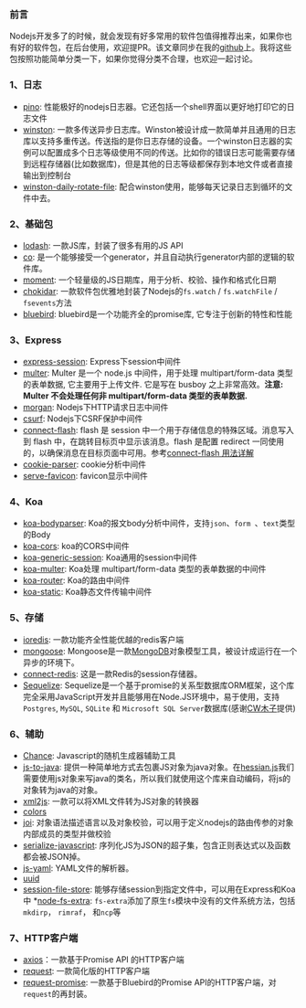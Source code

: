 ### 前言
Nodejs开发多了的时候，就会发现有好多常用的软件包值得推荐出来，如果你也有好的软件包，在后台使用，欢迎提PR。该文章同步在我的[github](https://github.com/linxiaowu66/nodejs-useful-packages)上。我将这些包按照功能简单分类一下，如果你觉得分类不合理，也欢迎一起讨论。

### 1、日志

* [pino](https://github.com/pinojs/pino): 性能极好的nodejs日志器。它还包括一个shell界面以更好地打印它的日志文件
* [winston](https://github.com/winstonjs/winston): 一款多传送异步日志库。Winston被设计成一款简单并且通用的日志库以支持多重传送。传送指的是你日志存储的设备。一个winston日志器的实例可以配置成多个日志等级使用不同的传送。比如你的错误日志可能需要存储到远程存储器(比如数据库)，但是其他的日志等级都保存到本地文件或者直接输出到控制台
* [winston-daily-rotate-file](https://github.com/winstonjs/winston-daily-rotate-file): 配合winston使用，能够每天记录日志到循环的文件中去。

### 2、基础包
* [lodash](https://github.com/lodash/lodash): 一款JS库，封装了很多有用的JS API
* [co](https://github.com/tj/co): 是一个能够接受一个generator，并且自动执行generator内部的逻辑的软件库。
* [moment](https://github.com/moment/moment): 一个轻量级的JS日期库，用于分析、校验、操作和格式化日期
* [chokidar](https://github.com/paulmillr/chokidar): 一款软件包优雅地封装了Nodejs的`fs.watch` / `fs.watchFile` / `fsevents`方法
* [bluebird](https://github.com/petkaantonov/bluebird): bluebird是一个功能齐全的promise库, 它专注于创新的特性和性能


### 3、Express
* [express-session](https://github.com/expressjs/session): Express下session中间件
* [multer](https://github.com/expressjs/multer): Multer 是一个 node.js 中间件，用于处理 multipart/form-data 类型的表单数据, 它主要用于上传文件. 它是写在 busboy 之上非常高效。**注意: Multer 不会处理任何非 multipart/form-data 类型的表单数据.**
* [morgan](https://github.com/expressjs/morgan): Nodejs下HTTP请求日志中间件
* [csurf](https://github.com/expressjs/csurf): Nodejs下CSRF保护中间件
* [connect-flash](https://github.com/jaredhanson/connect-flash): flash 是 session 中一个用于存储信息的特殊区域。消息写入到 flash 中，在跳转目标页中显示该消息。flash 是配置 redirect 一同使用的，以确保消息在目标页面中可用。参考[connect-flash 用法详解](http://yunkus.com/connect-flash-usage/)
* [cookie-parser](https://github.com/expressjs/cookie-parser): cookie分析中间件
* [serve-favicon](https://github.com/expressjs/serve-favicon): favicon显示中间件

### 4、Koa
* [koa-bodyparser](https://github.com/koajs/bodyparser): Koa的报文body分析中间件，支持`json`、`form `、`text`类型的Body
* [koa-cors](https://github.com/koajs/cors): koa的CORS中间件
* [koa-generic-session](https://github.com/koajs/generic-session): Koa通用的session中间件
* [koa-multer](https://github.com/koa-modules/multer): Koa处理 multipart/form-data 类型的表单数据的中间件
* [koa-router](https://github.com/alexmingoia/koa-router): Koa的路由中间件
* [koa-static](https://github.com/koajs/static): Koa静态文件传输中间件

### 5、存储
* [ioredis](https://github.com/luin/ioredis): 一款功能齐全性能优越的redis客户端
* [mongoose](https://github.com/Automattic/mongoose): Mongoose是一款[MongoDB](https://www.mongodb.org/)对象模型工具，被设计成运行在一个异步的环境下。
* [connect-redis](https://github.com/tj/connect-redis): 这是一款Redis的session存储器。
* [Sequelize](https://github.com/sequelize/sequelize): Sequelize是一个基于promise的关系型数据库ORM框架，这个库完全采用JavaScript开发并且能够用在Node.JS环境中，易于使用，支持`Postgres`, `MySQL`, `SQLite` 和 `Microsoft SQL Server`数据库(感谢[CW木子](https://juejin.im/user/57a358dc8ac247005f16735b)提供)
### 6、辅助
* [Chance](https://github.com/chancejs/chancejs): Javascript的随机生成器辅助工具
* [js-to-java](https://github.com/node-modules/js-to-java): 提供一种简单地方式去包裹JS对象为java对象。在[hessian.js](https://github.com/node-modules/hessian.js)我们需要使用js对象来写java的类名，所以我们就使用这个库来自动编码，将js的对象转为java的对象。
* [xml2js](https://github.com/Leonidas-from-XIV/node-xml2js): 一款可以将XML文件转为JS对象的转换器
* [colors]()
* [joi](https://github.com/hapijs/joi): 对象语法描述语言以及对象校验，可以用于定义nodejs的路由传参的对象内部成员的类型并做校验
* [serialize-javascript](https://github.com/yahoo/serialize-javascript): 序列化JS为JSON的超子集，包含正则表达式以及函数都会被JSON掉。
* [js-yaml](https://github.com/nodeca/js-yaml): YAML文件的解析器。
* [uuid]()
* [session-file-store](https://github.com/valery-barysok/session-file-store): 能够存储session到指定文件中，可以用在Express和Koa中
*[node-fs-extra](https://github.com/jprichardson/node-fs-extra): `fs-extra`添加了原生`fs`模块中没有的文件系统方法，包括`mkdirp`， `rimraf`， 和`ncp`等

### 7、HTTP客户端
* [axios](https://github.com/mzabriskie/axios)：一款基于Promise API 的HTTP客户端
* [request](https://github.com/request/request): 一款简化版的HTTP客户端
* [request-promise](https://github.com/request/request-promise): 一款基于Bluebird的Promise API的HTTP客户端，对`request`的再封装。






  
